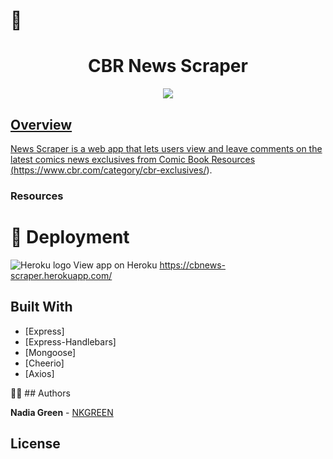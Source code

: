 # :newspaper: <h1 align="center">CBR News Scraper</h1>

<p align="center">
  <a href="http://forthebadge.com/" target="_blank">
    <img src="http://forthebadge.com/images/badges/uses-js.svg"/>
    </p>

## Overview

News Scraper is a web app that lets users view and leave comments on the latest comics news exclusives from Comic Book Resources (https://www.cbr.com/category/cbr-exclusives/).

### Resources


# :rocket: Deployment

![Heroku logo](https://d4yt8xl9b7in.cloudfront.net/assets/home/logotype-heroku.png) View app on Heroku
https://cbnews-scraper.herokuapp.com/
## Built With

* [Express]
* [Express-Handlebars]
* [Mongoose]
* [Cheerio]
* [Axios]

✍🏾 ## Authors

 **Nadia Green** - [NKGREEN](https://github.com/NKGREEN)

## License


